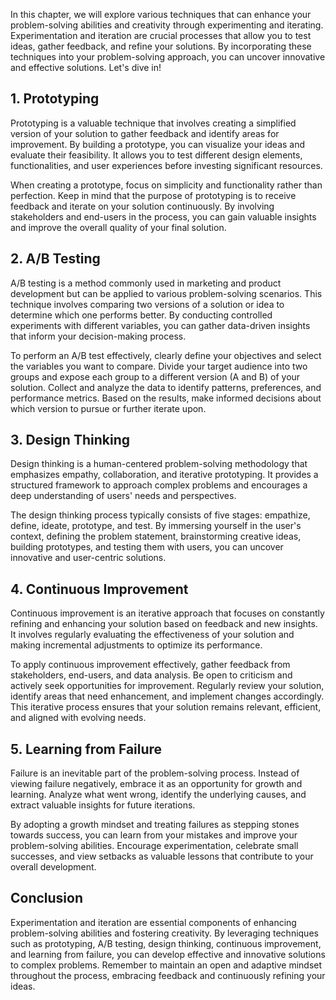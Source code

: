 
In this chapter, we will explore various techniques that can enhance your problem-solving abilities and creativity through experimenting and iterating. Experimentation and iteration are crucial processes that allow you to test ideas, gather feedback, and refine your solutions. By incorporating these techniques into your problem-solving approach, you can uncover innovative and effective solutions. Let's dive in!

## 1\. Prototyping

Prototyping is a valuable technique that involves creating a simplified version of your solution to gather feedback and identify areas for improvement. By building a prototype, you can visualize your ideas and evaluate their feasibility. It allows you to test different design elements, functionalities, and user experiences before investing significant resources.

When creating a prototype, focus on simplicity and functionality rather than perfection. Keep in mind that the purpose of prototyping is to receive feedback and iterate on your solution continuously. By involving stakeholders and end-users in the process, you can gain valuable insights and improve the overall quality of your final solution.

## 2\. A/B Testing

A/B testing is a method commonly used in marketing and product development but can be applied to various problem-solving scenarios. This technique involves comparing two versions of a solution or idea to determine which one performs better. By conducting controlled experiments with different variables, you can gather data-driven insights that inform your decision-making process.

To perform an A/B test effectively, clearly define your objectives and select the variables you want to compare. Divide your target audience into two groups and expose each group to a different version (A and B) of your solution. Collect and analyze the data to identify patterns, preferences, and performance metrics. Based on the results, make informed decisions about which version to pursue or further iterate upon.

## 3\. Design Thinking

Design thinking is a human-centered problem-solving methodology that emphasizes empathy, collaboration, and iterative prototyping. It provides a structured framework to approach complex problems and encourages a deep understanding of users' needs and perspectives.

The design thinking process typically consists of five stages: empathize, define, ideate, prototype, and test. By immersing yourself in the user's context, defining the problem statement, brainstorming creative ideas, building prototypes, and testing them with users, you can uncover innovative and user-centric solutions.

## 4\. Continuous Improvement

Continuous improvement is an iterative approach that focuses on constantly refining and enhancing your solution based on feedback and new insights. It involves regularly evaluating the effectiveness of your solution and making incremental adjustments to optimize its performance.

To apply continuous improvement effectively, gather feedback from stakeholders, end-users, and data analysis. Be open to criticism and actively seek opportunities for improvement. Regularly review your solution, identify areas that need enhancement, and implement changes accordingly. This iterative process ensures that your solution remains relevant, efficient, and aligned with evolving needs.

## 5\. Learning from Failure

Failure is an inevitable part of the problem-solving process. Instead of viewing failure negatively, embrace it as an opportunity for growth and learning. Analyze what went wrong, identify the underlying causes, and extract valuable insights for future iterations.

By adopting a growth mindset and treating failures as stepping stones towards success, you can learn from your mistakes and improve your problem-solving abilities. Encourage experimentation, celebrate small successes, and view setbacks as valuable lessons that contribute to your overall development.

## Conclusion

Experimentation and iteration are essential components of enhancing problem-solving abilities and fostering creativity. By leveraging techniques such as prototyping, A/B testing, design thinking, continuous improvement, and learning from failure, you can develop effective and innovative solutions to complex problems. Remember to maintain an open and adaptive mindset throughout the process, embracing feedback and continuously refining your ideas.
